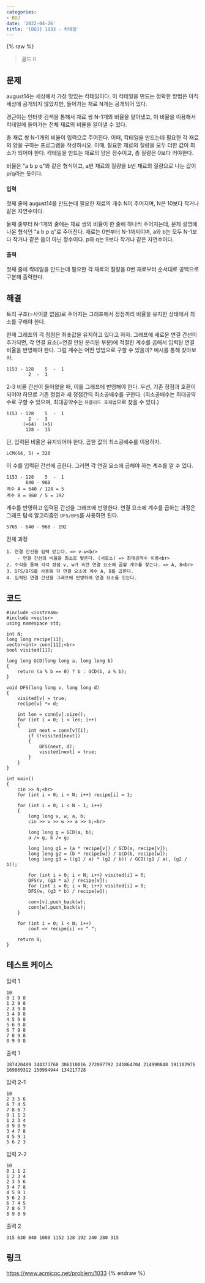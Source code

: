 ```yaml
---
categories:
- BOJ
date: '2022-04-26'
title: '[BOJ] 1033 - 칵테일'
---
```


{% raw %}
> 골드 II<br>

## 문제
august14는 세상에서 가장 맛있는 칵테일이다. 이 칵테일을 만드는 정확한 방법은 아직 세상에 공개되지 않았지만, 들어가는 재료 N개는 공개되어 있다.

경근이는 인터넷 검색을 통해서 재료 쌍 N-1개의 비율을 알아냈고, 이 비율을 이용해서 칵테일에 들어가는 전체 재료의 비율을 알아낼 수 있다.

총 재료 쌍 N-1개의 비율이 입력으로 주어진다. 이때, 칵테일을 만드는데 필요한 각 재료의 양을 구하는 프로그램을 작성하시오. 이때, 필요한 재료의 질량을 모두 더한 값이 최소가 되어야 한다. 칵테일을 만드는 재료의 양은 정수이고, 총 질량은 0보다 커야한다.

비율은 "a b p q"와 같은 형식이고, a번 재료의 질량을 b번 재료의 질량으로 나눈 값이 p/q라는 뜻이다.

#### 입력
첫째 줄에 august14를 만드는데 필요한 재료의 개수 N이 주어지며, N은 10보다 작거나 같은 자연수이다.

둘째 줄부터 N-1개의 줄에는 재료 쌍의 비율이 한 줄에 하나씩 주어지는데, 문제 설명에 나온 형식인 "a b p q"로 주어진다. 재료는 0번부터 N-1까지이며, a와 b는 모두 N-1보다 작거나 같은 음이 아닌 정수이다. p와 q는 9보다 작거나 같은 자연수이다.

#### 출력
첫째 줄에 칵테일을 만드는데 필요한 각 재료의 질량을 0번 재료부터 순서대로 공백으로 구분해 출력한다.

##  해결
트리 구조(=사이클 없음)로 주어지는 그래프에서 정점끼리 비율을 유지한 상태에서 최소를 구해야 한다.

현재 그래프의 각 정점은 최솟값을 유지하고 있다고 하자. 그래프에 새로운 연결 간선이 추가되면, 각 연결 요소(=연결 안된 분리된 부분)에 적절한 계수를 곱해서 입력된 연결 비율을 반영해야 한다. 그럼 계수는 어떤 방법으로 구할 수 있을까? 예시를 통해 찾아보자.
```
1153 - 128    5  -  1
        2  -  3
```
2-3 비율 간선이 들어왔을 때, 이를 그래프에 반영해야 한다. 우선, 기존 정점과 호환이 되어야 하므로 기존 정점과 새 정점간의 최소공배수를 구한다. (최소공배수는 최대공약수로 구할 수 있으며, 최대공약수는 `유클리드 호제법`으로 찾을 수 있다.)
```
1153 - 128    5  -  1
        2  -  3
      (×64)  (×5)
       128 -  15
```
단, 입력된 비율은 유지되어야 한다. 곱한 값의 최소공배수를 이용하자.
```
LCM(64, 5) = 320
```
이 수를 입력된 간선에 곱한다. 그러면 각 연결 요소에 곱해야 하는 계수를 알 수 있다.
```
1153 - 128    5  -  1
       640 - 960
계수 A = 640 / 128 = 5
계수 B = 960 / 5 = 192
```
계수를 반영하고 입력된 간선을 그래프에 반영한다. 연결 요소에 계수를 곱하는 과정은 그래프 탐색 알고리즘인 `DFS/BFS`를 사용하면 된다.
```
5765 - 640 - 960 - 192
```

전체 과정
```
1. 연결 간선을 입력 받는다. => v-w<br>
	- 연결 간선의 비율을 최소로 맞춘다. (서로소) => 최대공약수 이용<br>
2. 수식을 통해 각각 정점 v, w가 속한 연결 요소에 곱할 계수를 찾는다. => A, B<br>
3. DFS/BFS를 사용해 각 연결 요소에 계수 A, B를 곱한다.
4. 입력된 연결 간선을 그래프에 반영하여 연결 요소를 잇는다.
```

## 코드
```
#include <iostream>
#include <vector>
using namespace std;

int N;
long long recipe[11];
vector<int> conn[11];<br>
bool visited[11];

long long GCD(long long a, long long b)
{
	return (a % b == 0) ? b : GCD(b, a % b);
}

void DFS(long long v, long long d)
{
	visited[v] = true;
	recipe[v] *= d;

	int len = conn[v].size();
	for (int i = 0; i < len; i++)
	{
		int next = conn[v][i];
		if (!visited[next])
		{
			DFS(next, d);
			visited[next] = true;
		}
	}
}

int main()
{
	cin >> N;<br>
	for (int i = 0; i < N; i++) recipe[i] = 1;

	for (int i = 0; i < N - 1; i++)
	{
		long long v, w, a, b;
		cin >> v >> w >> a >> b;<br>

		long long g = GCD(a, b);
		a /= g, b /= g;

		long long g1 = (a * recipe[v]) / GCD(a, recipe[v]);
		long long g2 = (b * recipe[w]) / GCD(b, recipe[w]);
		long long g3 = ((g1 / a) * (g2 / b)) / GCD((g1 / a), (g2 / b));

		for (int i = 0; i < N; i++) visited[i] = 0;
		DFS(v, (g3 * a) / recipe[v]);
		for (int i = 0; i < N; i++) visited[i] = 0;
		DFS(w, (g3 * b) / recipe[w]);

		conn[v].push_back(w);
		conn[w].push_back(v);
	}
	
	for (int i = 0; i < N; i++)
		cout << recipe[i] << " ";

	return 0;
}
```

## 테스트 케이스
입력 1
```
10 
0 1 9 8 
1 2 9 8 
2 3 9 8 
3 4 9 8 
4 5 9 8 
5 6 9 8 
6 7 9 8 
7 8 9 8 
8 9 9 8 
```

출력 1
```
387420489 344373768 306110016 272097792 241864704 214990848 191102976 169869312 150994944 134217728
```

입력 2-1
```
10 
2 3 5 6 
6 7 4 5 
7 8 6 7 
0 1 1 2 
1 2 3 4 
8 9 8 9 
3 4 7 8 
4 5 9 1 
5 6 2 3 
```

입력 2-2
```
10 
0 1 1 2 
1 2 3 4 
2 3 5 6 
3 4 7 8 
4 5 9 1 
5 6 2 3 
6 7 4 5 
7 8 6 7 
8 9 8 9 
```

출력 2
```
315 630 840 1008 1152 128 192 240 280 315
```

## 링크
https://www.acmicpc.net/problem/1033
{% endraw %}